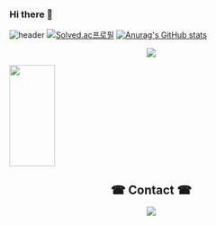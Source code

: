 ### Hi there 👋
![header](https://capsule-render.vercel.app/api?color=gradient&customColorList=0,2,2,5,30)
[![Solved.ac프로필](http://mazassumnida.wtf/api/v2/generate_badge?boj=gjehdals456)](https://solved.ac/gjehdals456)
[![Anurag's GitHub stats](https://github-readme-stats.vercel.app/api?username=HurDong&show_icons=true&theme=radical)](https://github.com/anuraghazra/github-readme-stats)

<!-- 방문자 수 카운터 -->
<p align="center" >   
  <img src="https://profile-counter.glitch.me/HurDong/count.svg" />  
</p>
<a href="#">
  <img src="https://github-readme-stats.vercel.app/api/top-langs/?username=HurDong&theme=react&layout=compact" height="180px" width="40%">
</a>



<h2 align="center"><b> ☎ Contact ☎ </b></h2>
<p align="center">
  <a href="mailto:gjehdals456@gmail.com"><img src="https://img.shields.io/badge/Gmail-d14836?style=flat-square&logo=Gmail&logoColor=white&link=gjehdals456@gmail.com"/></a>
</p>
